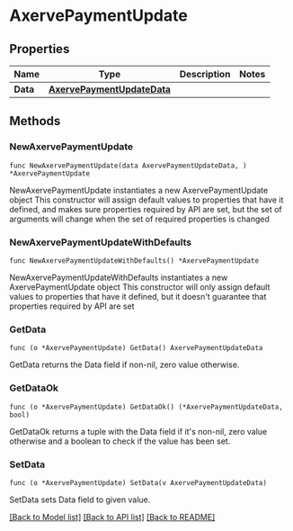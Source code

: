 # AxervePaymentUpdate

## Properties

Name | Type | Description | Notes
------------ | ------------- | ------------- | -------------
**Data** | [**AxervePaymentUpdateData**](AxervePaymentUpdateData.md) |  | 

## Methods

### NewAxervePaymentUpdate

`func NewAxervePaymentUpdate(data AxervePaymentUpdateData, ) *AxervePaymentUpdate`

NewAxervePaymentUpdate instantiates a new AxervePaymentUpdate object
This constructor will assign default values to properties that have it defined,
and makes sure properties required by API are set, but the set of arguments
will change when the set of required properties is changed

### NewAxervePaymentUpdateWithDefaults

`func NewAxervePaymentUpdateWithDefaults() *AxervePaymentUpdate`

NewAxervePaymentUpdateWithDefaults instantiates a new AxervePaymentUpdate object
This constructor will only assign default values to properties that have it defined,
but it doesn't guarantee that properties required by API are set

### GetData

`func (o *AxervePaymentUpdate) GetData() AxervePaymentUpdateData`

GetData returns the Data field if non-nil, zero value otherwise.

### GetDataOk

`func (o *AxervePaymentUpdate) GetDataOk() (*AxervePaymentUpdateData, bool)`

GetDataOk returns a tuple with the Data field if it's non-nil, zero value otherwise
and a boolean to check if the value has been set.

### SetData

`func (o *AxervePaymentUpdate) SetData(v AxervePaymentUpdateData)`

SetData sets Data field to given value.



[[Back to Model list]](../README.md#documentation-for-models) [[Back to API list]](../README.md#documentation-for-api-endpoints) [[Back to README]](../README.md)


